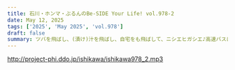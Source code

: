 ```yaml
---
title: 石川・ホンマ・ぶるんのBe-SIDE Your Life! vol.978-2
date: May 12, 2025
tags: ['2025', 'May 2025', 'vol.978']
draft: false
summary: ツバを飛ばし、(漬け)汁を飛ばし、自宅をも飛ばして、ニシエヒガシエ♪高速バスに乗りさえすれば、明日に向かって生きていけますね...参考リンク：「けあげ」駅周辺はこんな感じ。（←マップが開きます）
---
```


http://project-phi.ddo.jp/ishikawa/ishikawa978_2.mp3